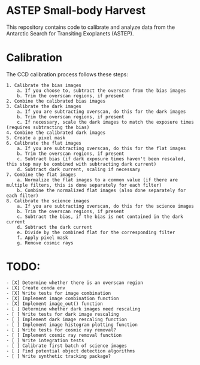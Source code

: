 # ASTEP Small-body Harvest
This repository contains code to calibrate and analyze data from the Antarctic Search for Transiting Exoplanets (ASTEP).

# Calibration
The CCD calibration process follows these steps:

    1. Calibrate the bias images
        a. If you choose to, subtract the overscan from the bias images
        b. Trim the overscan regions, if present
    2. Combine the calibrated bias images
    3. Calibrate the dark images
        a. If you are subtracting overscan, do this for the dark images
        b. Trim the overscan regions, if present
        c. If necessary, scale the dark images to match the exposure times (requires subtracting the bias)
    4. Combine the calibrated dark images
    5. Create a pixel mask
    6. Calibrate the flat images
        a. If you are subtracting overscan, do this for the flat images
        b. Trim the overscan regions, if present
        c. Subtract bias (if dark exposure times haven't been rescaled, this step may be combined with subtracting dark current)
        d. Subtract dark current, scaling if necessary
    7. Combine the flat images
        a. Normalize the flat images to a common value (if there are multiple filters, this is done separately for each filter)
        b. Combine the normalized flat images (also done separately for each filter)
    8. Calibrate the science images
        a. If you are subtracting overscan, do this for the science images
        b. Trim the overscan regions, if present
        c. Subtract the bias, if the bias is not contained in the dark current
        d. Subtract the dark current
        e. Divide by the combined flat for the corresponding filter
        f. Apply pixel mask
        g. Remove cosmic rays
    

# TODO: 
    - [X] Determine whether there is an overscan region
    - [X] Create conda env
    - [X] Write tests for image combination
    - [X] Implement image combination function
    - [X] Implement image_out() function
    - [ ] Determine whether dark images need rescaling
    - [ ] Write tests for dark image rescaling
    - [ ] Implement dark image rescaling function
    - [ ] Implement image histogram plotting function
    - [ ] Write tests for cosmic ray removal?
    - [ ] Implement cosmic ray removal function
    - [ ] Write integration tests
    - [ ] Calibrate first batch of science images
    - [ ] Find potential object detection algorithms
    - [ ] Write synthetic tracking package?